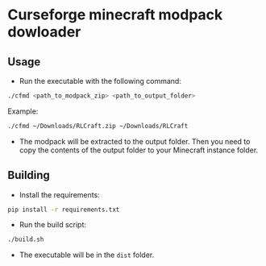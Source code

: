 # Curseforge minecraft modpack dowloader

## Usage
- Run the executable with the following command:
```bash
./cfmd <path_to_modpack_zip> <path_to_output_folder>
```
Example:
```bash
./cfmd ~/Downloads/RLCraft.zip ~/Downloads/RLCraft
```

- The modpack will be extracted to the output folder. Then you need to copy the contents of the output folder to your Minecraft instance folder.

## Building
- Install the requirements:
```bash
pip install -r requirements.txt
```

- Run the build script:
```bash
./build.sh
```

- The executable will be in the `dist` folder.
